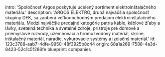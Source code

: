 intro: 'Spoločnosť Argos poskytuje ucelený sortiment elektroinštalačného materiálu.'
description: 'ARGOS ELEKTRO, druhá najväčšia spoločnosť skupiny DEK, sa zaoberá veľkoobchodným predajom elektroinštalačného materiálu. Medzi najväčšie predajné kategórie patria káble, káblové žľaby a lávky, svetelná technika a svetelné zdroje, prístroje pre domové a priemyslové rozvody, uzemňovací a hromozvodový materiál, skrine, inštalačný materiál, náradie, vykurovacie systémy a izolačný materiál.'
id: 123c3788-aab7-4dfe-9950-48f3925b8c44
origin: 68a1a269-7588-4a3d-8423-52c1c5f286fe
blueprint: companies
